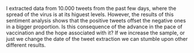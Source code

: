 

I extracted data from 10.000 tweets from the past few days, where the spread of the virus is at its higuest levels. 
However, the results of this sentiment analysis shows that the positive tweets offset the negative ones in a bigger proportion. 
Is this consequence of the advance in the pace of vaccination and the hope associated with it? If we increase the sample, or just we change the date of the tweet extraction we can stumble upon other different results. 
